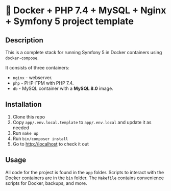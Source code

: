 # 🐳 Docker + PHP 7.4 + MySQL + Nginx + Symfony 5 project template

## Description

This is a complete stack for running Symfony 5 in Docker containers using `docker-compose`.

It consists of three containers:

- `nginx` - webserver.
- `php` - PHP-FPM with PHP 7.4.
- `db` - MySQL container with a **MySQL 8.0** image.

## Installation

1. Clone this repo
2. Copy `app/.env.local.template` to `app/.env.local` and update it as needed
3. Run `make up`
4. Run `bin/composer install`
5. Go to <http://localhost> to check it out

## Usage

All code for the project is found in the `app` folder. Scripts to interact with the Docker
containers are in the `bin` folder. The `Makefile` contains convenience scripts for Docker,
backups, and more.
